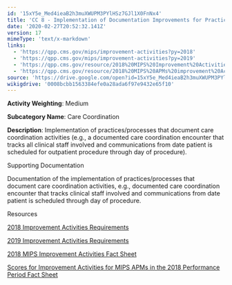 ```yaml
---
id: '15xY5e_Med4ieaB2h3muXWUPM3PYlHSz7GJl1X0FnNx4'
title: 'CC 8 - Implementation of Documentation Improvements for Practice/Process Improvements'
date: '2020-02-27T20:52:32.141Z'
version: 17
mimeType: 'text/x-markdown'
links:
  - 'https://qpp.cms.gov/mips/improvement-activities?py=2018'
  - 'https://qpp.cms.gov/mips/improvement-activities?py=2019'
  - 'https://qpp.cms.gov/resource/2018%20MIPS%20Improvement%20Activities%20Fact%20Sheet'
  - 'https://qpp.cms.gov/resource/2018%20MIPS%20APMs%20improvement%20Activities%20scores%20fact%20sheet'
source: 'https://drive.google.com/open?id=15xY5e_Med4ieaB2h3muXWUPM3PYlHSz7GJl1X0FnNx4'
wikigdrive: '0008bcbb1563384efe0a28ada6f97e9432e65f10'
---
```

**Activity Weighting**: Medium

**Subcategory Name**: Care Coordination

**Description**: Implementation of practices/processes that document care coordination activities (e.g., a documented care coordination encounter that tracks all clinical staff involved and communications from date patient is scheduled for outpatient procedure through day of procedure).

Supporting Documentation

Documentation of the implementation of practices/processes that document care coordination activities, e.g., documented care coordination encounter that tracks clinical staff involved and communications from date patient is scheduled through day of procedure.

Resources

[2018 Improvement Activities Requirements](https://qpp.cms.gov/mips/improvement-activities?py=2018)

[2019 Improvement Activities Requirements](https://qpp.cms.gov/mips/improvement-activities?py=2019)

[2018 MIPS Improvement Activities Fact Sheet](https://qpp.cms.gov/resource/2018%20MIPS%20Improvement%20Activities%20Fact%20Sheet)

[Scores for Improvement Activities for MIPS APMs in the 2018 Performance Period Fact Sheet](https://qpp.cms.gov/resource/2018%20MIPS%20APMs%20improvement%20Activities%20scores%20fact%20sheet)
